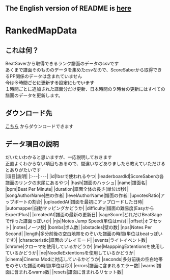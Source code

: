 ## The English version of README is [here](README.md)

# RankedMapData

## これは何？
BeatSaverから取得できるランク譜面のデータのcsvです<br>
あくまで譜面そのもののデータを集めたcsvなので、ScoreSaberから取得できるPP関係のデータは含まれていません<br>
~~今は３時間ごとに更新する設定にしています~~<br>
１時間ごとに追加された譜面分だけ更新、日本時間の９時台の更新にはすべての譜面のデータを更新します。

## ダウンロード先
[こちら](https://github.com/rakkyo150/ScoreSaberRankData/releases) からダウンロードできます

## データ項目の説明
だいたいわかると思いますが、一応説明しておきます<br>
正直よくわからない項目もあるので、間違いなどありましたら教えていただけるとありがたいです<br>
|項目|説明|
|:---|:---|
|id|!bsrで使われるやつ|
|leaderboardId|ScoreSaberの各譜面のリンクの末尾にあるやつ|
|hash|譜面のハッシュ|
|name|譜面名|
|bpm|Beat Per Minute|
|duration|譜面全体の長さ(単位は秒)|
|songAuthorName|曲の作者|
|levelAuthorName|譜面の作者|
|upvotesRatio|アップボートの割合|
|uploadedAt|譜面を最初にアップロードした日時|
|automapper|自動マッピングかどうか|
|difficulty|譜面の難易度(EasyからExpertPlus)|
|createdAt|譜面の最新の更新日|
|sageScore|どれだけBeatSageで作った譜面っぽいか|
|njs|Notes Jump Speed(単位はm/s)|
|offset|オフセット|
|notes|ノーツ数|
|bombs|ボム数|
|obstacles|壁の数|
|nps|Notes Per Second|
|length|多分前後の空白地帯をのぞいた譜面の時間(単位はbeatっぽいです)|
|characteristic|譜面のプレイモード|
|events|ライトイベント数|
|chrome|クローマを使用しているかどうか|
|me|MapppingExtentionsを使用しているかどうか|
|ne|NoodleExtentionsを使用しているかどうか|
|cinema|Cinema Modに対応しているかどうか|
|seconds|多分前後の空白地帯をのぞいた譜面の時間(単位は秒)|
|errors|譜面に含まれるエラー数|
|warns|譜面に含まれるwarns数|
|resets|譜面に含まれるリセット数|


